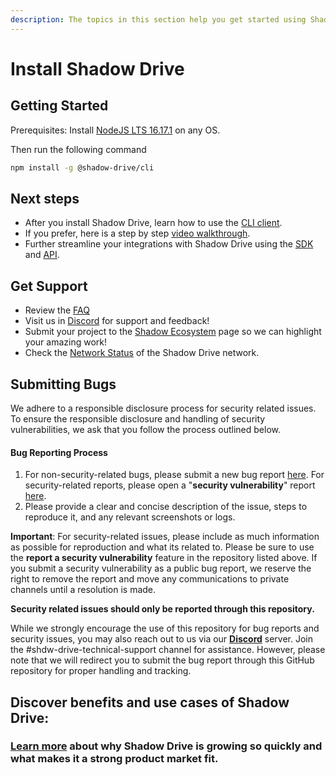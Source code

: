 ```yaml
---
description: The topics in this section help you get started using Shadow Drive
---
```


# Install Shadow Drive

## **Getting Started**

Prerequisites: Install [NodeJS LTS 16.17.1](https://nodejs.org/en/download/) on any OS.

Then run the following command

```bash
npm install -g @shadow-drive/cli
```

## **Next steps**

* After you install Shadow Drive, learn how to use the [CLI client](the-cli.md).
* If you prefer, here is a step by step [video walkthrough](https://www.youtube.com/watch?v=MfSuzFDDQ30).
* Further streamline your integrations with Shadow Drive using the [SDK](the-sdk.md) and [API](./).

## **Get Support**

* Review the [FAQ](support-and-faq.md)
* Visit us in [Discord](https://discord.gg/genesysgo) for support and feedback!
* Submit your project to the [Shadow Ecosystem](broken-reference) page so we can highlight your amazing work!
* Check the [Network Status](http://184.154.66.109:8080/) of the Shadow Drive network.

## **Submitting Bugs**

We adhere to a responsible disclosure process for security related issues. To ensure the responsible disclosure and handling of security vulnerabilities, we ask that you follow the process outlined below.

#### **Bug Reporting Process**

1. For non-security-related bugs, please submit a new bug report [here](https://github.com/GenesysGo/shdw-drive-bug-reports/issues/new/choose). For security-related reports, please open a "**security vulnerability**" report [here](https://github.com/GenesysGo/shdw-drive-bug-reports/issues/new/choose).
2. Please provide a clear and concise description of the issue, steps to reproduce it, and any relevant screenshots or logs.

**Important**: For security-related issues, please include as much information as possible for reproduction and what its related to. Please be sure to use the **report a security vulnerability** feature in the repository listed above. If you submit a security vulnerability as a public bug report, we reserve the right to remove the report and move any communications to private channels until a resolution is made.

**Security related issues should only be reported through this repository.**

While we strongly encourage the use of this repository for bug reports and security issues, you may also reach out to us via our [**Discord**](https://discord.gg/genesysgo) server. Join the #shdw-drive-technical-support channel for assistance. However, please note that we will redirect you to submit the bug report through this GitHub repository for proper handling and tracking.

## **Discover benefits and use cases of Shadow Drive:**

### [**Learn more**](../../learn/storage-services/#why-use-shadow-drive) about why Shadow Drive is growing so quickly and what makes it a strong product market fit.
